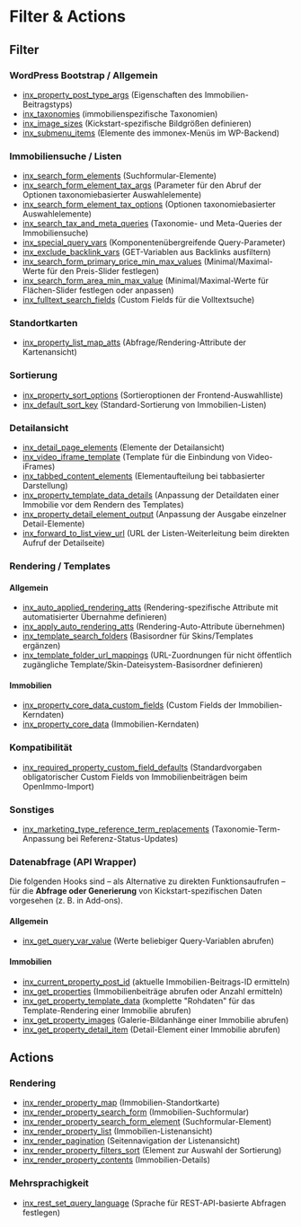 # Filter & Actions

## Filter

### WordPress Bootstrap / Allgemein

- [inx_property_post_type_args](filter-inx-property-post-type-args) (Eigenschaften des Immobilien-Beitragstyps)
- [inx_taxonomies](filter-inx-taxonomies) (immobilienspezifische Taxonomien)
- [inx_image_sizes](filter-inx-image-sizes) (Kickstart-spezifische Bildgrößen definieren)
- [inx_submenu_items](filter-inx-submenu-items) (Elemente des immonex-Menüs im WP-Backend)

### Immobiliensuche / Listen

- [inx_search_form_elements](filter-inx-search-form-elements) (Suchformular-Elemente)
- [inx_search_form_element_tax_args](filter-inx-search-form-element-tax-args) (Parameter für den Abruf der Optionen taxonomiebasierter Auswahlelemente)
- [inx_search_form_element_tax_options](filter-inx-search-form-element-tax-options) (Optionen taxonomiebasierter Auswahlelemente) 
- [inx_search_tax_and_meta_queries](filter-inx-search-tax-and-meta-queries) (Taxonomie- und Meta-Queries der Immobiliensuche)
- [inx_special_query_vars](filter-inx-special-query-vars) (Komponentenübergreifende Query-Parameter)
- [inx_exclude_backlink_vars](filter-inx-exclude-backlink-vars) (GET-Variablen aus Backlinks ausfiltern)
- [inx_search_form_primary_price_min_max_values](filter-inx-search-form-primary-price-min-max-values) (Minimal/Maximal-Werte für den Preis-Slider festlegen)
- [inx_search_form_area_min_max_value](filter-inx-search-form-area-min-max-value) (Minimal/Maximal-Werte für Flächen-Slider festlegen oder anpassen)
- [inx_fulltext_search_fields](filter-inx-fulltext-search-fields) (Custom Fields für die Volltextsuche)

### Standortkarten

- [inx_property_list_map_atts](filter-inx-property-list-map-atts) (Abfrage/Rendering-Attribute der Kartenansicht)

### Sortierung

- [inx_property_sort_options](filter-inx-property-sort-options) (Sortieroptionen der Frontend-Auswahlliste)
- [inx_default_sort_key](filter-inx-default-sort-key) (Standard-Sortierung von Immobilien-Listen)

### Detailansicht

- [inx_detail_page_elements](filter-inx-detail-page-elements) (Elemente der Detailansicht)
- [inx_video_iframe_template](filter-inx-video-iframe-template) (Template für die Einbindung von Video-iFrames)
- [inx_tabbed_content_elements](filter-inx-tabbed-content-elements) (Elementaufteilung bei tabbasierter Darstellung)
- [inx_property_template_data_details](filter-inx-property-template-data-details) (Anpassung der Detaildaten einer Immobilie vor dem Rendern des Templates)
- [inx_property_detail_element_output](filter-inx-property-detail-element-output) (Anpassung der Ausgabe einzelner Detail-Elemente)
- [inx_forward_to_list_view_url](filter-inx-forward-to-list-view-url) (URL der Listen-Weiterleitung beim direkten Aufruf der Detailseite)

### Rendering / Templates

#### Allgemein

- [inx_auto_applied_rendering_atts](filter-inx-auto-applied-rendering-atts) (Rendering-spezifische Attribute mit automatisierter Übernahme definieren)
- [inx_apply_auto_rendering_atts](filter-inx-apply-auto-rendering-atts) (Rendering-Auto-Attribute übernehmen)
- [inx_template_search_folders](filter-inx-template-search-folders) (Basisordner für Skins/Templates ergänzen)
- [inx_template_folder_url_mappings](filter-inx-template-folder-url-mappings) (URL-Zuordnungen für nicht öffentlich zugängliche Template/Skin-Dateisystem-Basisordner definieren)

#### Immobilien

- [inx_property_core_data_custom_fields](filter-inx-property-core-data-custom-fields) (Custom Fields der Immobilien-Kerndaten)
- [inx_property_core_data](filter-inx-property-core-data) (Immobilien-Kerndaten)

### Kompatibilität

- [inx_required_property_custom_field_defaults](filter-inx-required-property-custom-field-defaults) (Standardvorgaben obligatorischer Custom Fields von Immobilienbeiträgen beim OpenImmo-Import)

### Sonstiges

- [inx_marketing_type_reference_term_replacements](filter-inx-marketing-type-reference-term-replacements) (Taxonomie-Term-Anpassung bei Referenz-Status-Updates)

### Datenabfrage (API Wrapper)

Die folgenden Hooks sind – als Alternative zu direkten Funktionsaufrufen – für die **Abfrage oder Generierung** von Kickstart-spezifischen Daten vorgesehen (z. B. in Add-ons).

#### Allgemein

- [inx_get_query_var_value](filter-inx-get-query-var-value) (Werte beliebiger Query-Variablen abrufen)

#### Immobilien

- [inx_current_property_post_id](filter-inx-current-property-post-id) (aktuelle Immobilien-Beitrags-ID ermitteln)
- [inx_get_properties](filter-inx-get-properties) (Immobilienbeiträge abrufen oder Anzahl ermitteln)
- [inx_get_property_template_data](filter-inx-get-property-template-data) (komplette "Rohdaten" für das Template-Rendering einer Immobilie abrufen)
- [inx_get_property_images](filter-inx-get-property-images) (Galerie-Bildanhänge einer Immobilie abrufen)
- [inx_get_property_detail_item](filter-inx-get-property-detail-item) (Detail-Element einer Immobilie abrufen)

## Actions

### Rendering

- [inx_render_property_map](action-inx-render-property-map) (Immobilien-Standortkarte)
- [inx_render_property_search_form](action-inx-render-property-search-form) (Immobilien-Suchformular)
- [inx_render_property_search_form_element](action-inx-render-property-search-form-element) (Suchformular-Element)
- [inx_render_property_list](action-inx-render-property-list) (Immobilien-Listenansicht)
- [inx_render_pagination](action-inx-render-pagination) (Seitennavigation der Listenansicht)
- [inx_render_property_filters_sort](action-inx-render-property-filters-sort) (Element zur Auswahl der Sortierung)
- [inx_render_property_contents](action-inx-render-property-contents) (Immobilien-Details)

### Mehrsprachigkeit

- [inx_rest_set_query_language](action-inx-rest-set-query-language) (Sprache für REST-API-basierte Abfragen festlegen)